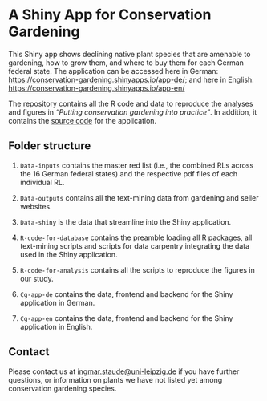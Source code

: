 
<!-- README.md is generated from README.Rmd. Please edit that file -->

# A Shiny App for Conservation Gardening

This Shiny app shows declining native plant species that are amenable to
gardening, how to grow them, and where to buy them for each German
federal state. The application can be accessed here in German:
<https://conservation-gardening.shinyapps.io/app-de/>; and here in
English: <https://conservation-gardening.shinyapps.io/app-en/>

The repository contains all the R code and data to reproduce the
analyses and figures in *“Putting conservation gardening into
practice”*. In addition, it contains the [source
code](https://github.com/istaude/conservation-gardening-shiny-app/tree/master/CG-App)
for the application.

## Folder structure

1.  `Data-inputs` contains the master red list (i.e., the combined RLs
    across the 16 German federal states) and the respective pdf files of
    each individual RL.

2.  `Data-outputs` contains all the text-mining data from gardening and
    seller websites.

3.  `Data-shiny` is the data that streamline into the Shiny application.

4.  `R-code-for-database` contains the preamble loading all R packages,
    all text-mining scripts and scripts for data carpentry integrating
    the data used in the Shiny application.

5.  `R-code-for-analysis` contains all the scripts to reproduce the
    figures in our study.

6.  `Cg-app-de` contains the data, frontend and backend for the Shiny
    application in German.

7.  `Cg-app-en` contains the data, frontend and backend for the Shiny
    application in English.

## Contact

Please contact us at <ingmar.staude@uni-leipzig.de> if you have further
questions, or information on plants we have not listed yet among
conservation gardening species.
